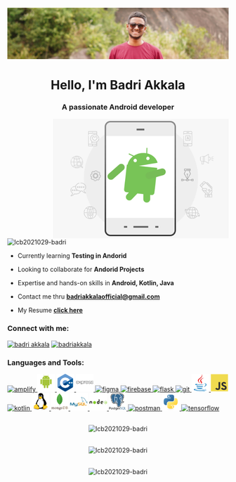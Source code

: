 <!-- ![logo]() -->
![logo](https://github.com/LCB2021029-Badri/LCB2021029-Badri/blob/main/WhatsApp%20Image%202023-11-17%20at%2011.38.38%20AM.jpg)
<h1 align="center">Hello, I'm Badri Akkala</h1>
<h3 align="center">A passionate Android developer</h3>

<img align = "right" alt="couldn't load image" width = "400" src ="https://github.com/LCB2021029-Badri/LCB2021029-Badri/blob/main/android-app.gif">

<p align="left"> <img src="https://komarev.com/ghpvc/?username=lcb2021029-badri&label=Profile%20views&color=0e75b6&style=flat" alt="lcb2021029-badri" /> </p>

- Currently learning **Testing in Andorid**

- Looking to collaborate for **Andorid Projects**

- Expertise and hands-on skills in **Android, Kotlin, Java**

- Contact me thru **badriakkalaofficial@gmail.com**

- My Resume [**click here**](https://drive.google.com/file/d/1tlZhcLqAqbOPjTicF4eTZqGULZxEX2uj/view?usp=sharing)

<h3 align="left">Connect with me:</h3>
<p align="left">
<a href="https://linkedin.com/in/badri akkala" target="blank"><img align="center" src="https://raw.githubusercontent.com/rahuldkjain/github-profile-readme-generator/master/src/images/icons/Social/linked-in-alt.svg" alt="badri akkala" height="30" width="40" /></a>
<a href="https://instagram.com/badriakkala" target="blank"><img align="center" src="https://raw.githubusercontent.com/rahuldkjain/github-profile-readme-generator/master/src/images/icons/Social/instagram.svg" alt="badriakkala" height="30" width="40" /></a>
</p>

<h3 align="left">Languages and Tools:</h3>
<p align="left"> <a href="https://aws.amazon.com/amplify/" target="_blank" rel="noreferrer"> <img src="https://docs.amplify.aws/assets/logo-dark.svg" alt="amplify" width="40" height="40"/> </a> <a href="https://developer.android.com" target="_blank" rel="noreferrer"> <img src="https://raw.githubusercontent.com/devicons/devicon/master/icons/android/android-original-wordmark.svg" alt="android" width="40" height="40"/> </a> <a href="https://www.w3schools.com/cpp/" target="_blank" rel="noreferrer"> <img src="https://raw.githubusercontent.com/devicons/devicon/master/icons/cplusplus/cplusplus-original.svg" alt="cplusplus" width="40" height="40"/> </a> <a href="https://expressjs.com" target="_blank" rel="noreferrer"> <img src="https://raw.githubusercontent.com/devicons/devicon/master/icons/express/express-original-wordmark.svg" alt="express" width="40" height="40"/> </a> <a href="https://www.figma.com/" target="_blank" rel="noreferrer"> <img src="https://www.vectorlogo.zone/logos/figma/figma-icon.svg" alt="figma" width="40" height="40"/> </a> <a href="https://firebase.google.com/" target="_blank" rel="noreferrer"> <img src="https://www.vectorlogo.zone/logos/firebase/firebase-icon.svg" alt="firebase" width="40" height="40"/> </a> <a href="https://flask.palletsprojects.com/" target="_blank" rel="noreferrer"> <img src="https://www.vectorlogo.zone/logos/pocoo_flask/pocoo_flask-icon.svg" alt="flask" width="40" height="40"/> </a> <a href="https://git-scm.com/" target="_blank" rel="noreferrer"> <img src="https://www.vectorlogo.zone/logos/git-scm/git-scm-icon.svg" alt="git" width="40" height="40"/> </a> <a href="https://www.java.com" target="_blank" rel="noreferrer"> <img src="https://raw.githubusercontent.com/devicons/devicon/master/icons/java/java-original.svg" alt="java" width="40" height="40"/> </a> <a href="https://developer.mozilla.org/en-US/docs/Web/JavaScript" target="_blank" rel="noreferrer"> <img src="https://raw.githubusercontent.com/devicons/devicon/master/icons/javascript/javascript-original.svg" alt="javascript" width="40" height="40"/> </a> <a href="https://kotlinlang.org" target="_blank" rel="noreferrer"> <img src="https://www.vectorlogo.zone/logos/kotlinlang/kotlinlang-icon.svg" alt="kotlin" width="40" height="40"/> </a> <a href="https://www.linux.org/" target="_blank" rel="noreferrer"> <img src="https://raw.githubusercontent.com/devicons/devicon/master/icons/linux/linux-original.svg" alt="linux" width="40" height="40"/> </a> <a href="https://www.mongodb.com/" target="_blank" rel="noreferrer"> <img src="https://raw.githubusercontent.com/devicons/devicon/master/icons/mongodb/mongodb-original-wordmark.svg" alt="mongodb" width="40" height="40"/> </a> <a href="https://www.mysql.com/" target="_blank" rel="noreferrer"> <img src="https://raw.githubusercontent.com/devicons/devicon/master/icons/mysql/mysql-original-wordmark.svg" alt="mysql" width="40" height="40"/> </a> <a href="https://nodejs.org" target="_blank" rel="noreferrer"> <img src="https://raw.githubusercontent.com/devicons/devicon/master/icons/nodejs/nodejs-original-wordmark.svg" alt="nodejs" width="40" height="40"/> </a> <a href="https://www.postgresql.org" target="_blank" rel="noreferrer"> <img src="https://raw.githubusercontent.com/devicons/devicon/master/icons/postgresql/postgresql-original-wordmark.svg" alt="postgresql" width="40" height="40"/> </a> <a href="https://postman.com" target="_blank" rel="noreferrer"> <img src="https://www.vectorlogo.zone/logos/getpostman/getpostman-icon.svg" alt="postman" width="40" height="40"/> </a> <a href="https://www.python.org" target="_blank" rel="noreferrer"> <img src="https://raw.githubusercontent.com/devicons/devicon/master/icons/python/python-original.svg" alt="python" width="40" height="40"/> </a> <a href="https://www.tensorflow.org" target="_blank" rel="noreferrer"> <img src="https://www.vectorlogo.zone/logos/tensorflow/tensorflow-icon.svg" alt="tensorflow" width="40" height="40"/> </a> </p>

<!-- <p><img align="left" src="https://github-readme-stats.vercel.app/api/top-langs?username=lcb2021029-badri&show_icons=true&locale=en&layout=compact" alt="lcb2021029-badri" /></p>

<p>&nbsp;<img align="center" src="https://github-readme-stats.vercel.app/api?username=lcb2021029-badri&show_icons=true&locale=en" alt="lcb2021029-badri" /></p>

<p><img align="center" src="https://github-readme-streak-stats.herokuapp.com/?user=lcb2021029-badri&" alt="lcb2021029-badri" /></p> -->

<div style="display: flex; flex-wrap: wrap; justify-content: center;">
  
  <div style="flex-basis: 600px; margin: 16px; text-align: center;">
    <img src="https://github-readme-stats.vercel.app/api/top-langs?username=lcb2021029-badri&show_icons=true&locale=en&layout=compact" alt="lcb2021029-badri" width="600" />
  </div>
  
  <div style="flex-basis: 600px; margin: 16px; text-align: center;">
    <img src="https://github-readme-stats.vercel.app/api?username=lcb2021029-badri&show_icons=true&locale=en" alt="lcb2021029-badri" width="600" />
  </div>
  
  <div style="flex-basis: 600px; margin: 16px; text-align: center;">
    <img src="https://github-readme-streak-stats.herokuapp.com/?user=lcb2021029-badri&" alt="lcb2021029-badri" width="600" />
  </div>

</div>




<!--
**LCB2021029-Badri/LCB2021029-Badri** is a ✨ _special_ ✨ repository because its `README.md` (this file) appears on your GitHub profile.

Here are some ideas to get you started:

- 🔭 I’m currently working on ...
- 🌱 I’m currently learning ...
- 👯 I’m looking to collaborate on ...
- 🤔 I’m looking for help with ...
- 💬 Ask me about ...
- 📫 How to reach me: ...
- 😄 Pronouns: ...
- ⚡ Fun fact: ...
-->
